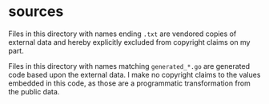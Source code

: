 sources
=======

Files in this directory with names ending `.txt` are vendored copies of
external data and hereby explicitly excluded from copyright claims on my part.

Files in this directory with names matching `generated_*.go` are generated
code based upon the external data.  I make no copyright claims to the values
embedded in this code, as those are a programmatic transformation from the
public data.
